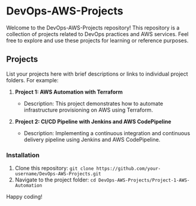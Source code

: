 # DevOps-AWS-Projects

Welcome to the DevOps-AWS-Projects repository! This repository is a collection of projects related to DevOps practices and AWS services. Feel free to explore and use these projects for learning or reference purposes.

## Projects
List your projects here with brief descriptions or links to individual project folders. For example:

1. **Project 1: AWS Automation with Terraform**
   - Description: This project demonstrates how to automate infrastructure provisioning on AWS using Terraform.

2. **Project 2: CI/CD Pipeline with Jenkins and AWS CodePipeline**
   - Description: Implementing a continuous integration and continuous delivery pipeline using Jenkins and AWS CodePipeline.

### Installation
1. Clone this repository: `git clone https://github.com/your-username/DevOps-AWS-Projects.git`
2. Navigate to the project folder: `cd DevOps-AWS-Projects/Project-1-AWS-Automation`


Happy coding!

